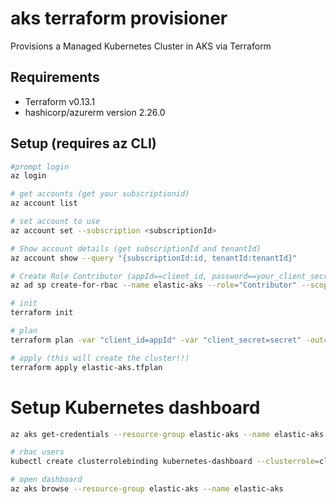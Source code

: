 # aks terraform provisioner

Provisions a Managed Kubernetes Cluster in AKS via Terraform

## Requirements
- Terraform v0.13.1
- hashicorp/azurerm version 2.26.0

## Setup (requires az CLI)

``` bash
#prompt login
az login

# get accounts (get your subscriptionid)
az account list

# set account to use
az account set --subscription <subscriptionId>

# Show account details (get subscriptionId and tenantId)
az account show --query "{subscriptionId:id, tenantId:tenantId}"

# Create Role Contributor (appId==client_id, password==your_client_secret)
az ad sp create-for-rbac --name elastic-aks --role="Contributor" --scopes="/subscriptions/<YOUR_SUBSCRIPTION_ID>"

# init
terraform init

# plan
terraform plan -var "client_id=appId" -var "client_secret=secret" -out=elastic-aks.tfplan

# apply (this will create the cluster!!)
terraform apply elastic-aks.tfplan
```

# Setup Kubernetes dashboard

``` bash
az aks get-credentials --resource-group elastic-aks --name elastic-aks --overwrite-existing

# rbac users
kubectl create clusterrolebinding kubernetes-dashboard --clusterrole=cluster-admin  --serviceaccount=kube-system:kubernetes-dashboard

# open dashboard
az aks browse --resource-group elastic-aks --name elastic-aks
```